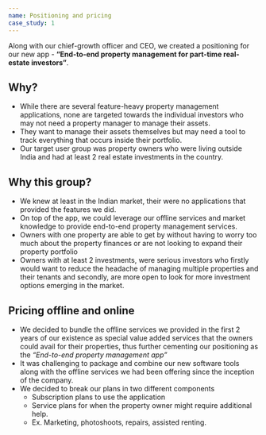 ```yaml
---
name: Positioning and pricing
case_study: 1
---
```

Along with our chief-growth officer and CEO, we created a positioning for our new app - **“End-to-end property management for part-time real-estate investors”**.

## Why?
- While there are several feature-heavy property management applications, none are targeted towards the individual investors who may not need a property manager to manage their assets. 
- They want to manage their assets themselves but may need a tool to track everything that occurs inside their portfolio. 
- Our target user group was property owners who were living outside India and had at least 2 real estate investments in the country. 

## Why this group?
- We knew at least in the Indian market, their were no applications that provided the features we did. 
- On top of the app, we could leverage our offline services and market knowledge to provide end-to-end property management services. 
- Owners with one property are able to get by without having to worry too much about the property finances or are not looking to expand their property portfolio
- Owners with at least 2 investments, were serious investors who firstly would want to reduce the headache of managing multiple properties and their tenants and secondly, are more open to look for more investment options emerging in the market. 

## Pricing offline and online
- We decided to bundle the offline services we provided in the first 2 years of our existence as special value added services that the owners could avail for their properties, thus further cementing our positioning as the *“End-to-end property management app”*
- It was challenging to package and combine our new software tools along with the offline services we had been offering since the inception of the company. 
- We decided to break our plans in two different components
	- Subscription plans to use the application
	- Service plans for when the property owner might require additional help. 
	- Ex. Marketing, photoshoots, repairs, assisted renting.
